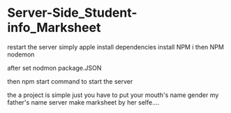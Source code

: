 # Server-Side_Student-info_Marksheet
restart the server simply apple install dependencies install NPM i then NPM nodemon

after set nodmon package.JSON

then npm start command to start the server 

the a project is simple just you have to put your mouth's name gender my father's name server make marksheet by her selfe....
